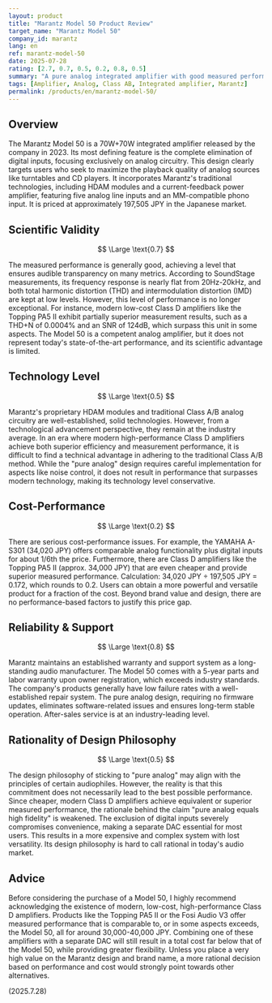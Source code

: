 ```yaml
---
layout: product
title: "Marantz Model 50 Product Review"
target_name: "Marantz Model 50"
company_id: marantz
lang: en
ref: marantz-model-50
date: 2025-07-28
rating: [2.7, 0.7, 0.5, 0.2, 0.8, 0.5]
summary: "A pure analog integrated amplifier with good measured performance that, however, falls short of modern Class D amplifiers and lacks digital inputs, leading to significant issues with cost-performance and rationality."
tags: [Amplifier, Analog, Class AB, Integrated amplifier, Marantz]
permalink: /products/en/marantz-model-50/
---
```

## Overview

The Marantz Model 50 is a 70W+70W integrated amplifier released by the company in 2023. Its most defining feature is the complete elimination of digital inputs, focusing exclusively on analog circuitry. This design clearly targets users who seek to maximize the playback quality of analog sources like turntables and CD players. It incorporates Marantz's traditional technologies, including HDAM modules and a current-feedback power amplifier, featuring five analog line inputs and an MM-compatible phono input. It is priced at approximately 197,505 JPY in the Japanese market.

## Scientific Validity

$$ \Large \text{0.7} $$

The measured performance is generally good, achieving a level that ensures audible transparency on many metrics. According to SoundStage measurements, its frequency response is nearly flat from 20Hz-20kHz, and both total harmonic distortion (THD) and intermodulation distortion (IMD) are kept at low levels. However, this level of performance is no longer exceptional. For instance, modern low-cost Class D amplifiers like the Topping PA5 II exhibit partially superior measurement results, such as a THD+N of 0.0004% and an SNR of 124dB, which surpass this unit in some aspects. The Model 50 is a competent analog amplifier, but it does not represent today's state-of-the-art performance, and its scientific advantage is limited.

## Technology Level

$$ \Large \text{0.5} $$

Marantz's proprietary HDAM modules and traditional Class A/B analog circuitry are well-established, solid technologies. However, from a technological advancement perspective, they remain at the industry average. In an era where modern high-performance Class D amplifiers achieve both superior efficiency and measurement performance, it is difficult to find a technical advantage in adhering to the traditional Class A/B method. While the "pure analog" design requires careful implementation for aspects like noise control, it does not result in performance that surpasses modern technology, making its technology level conservative.

## Cost-Performance

$$ \Large \text{0.2} $$

There are serious cost-performance issues. For example, the YAMAHA A-S301 (34,020 JPY) offers comparable analog functionality plus digital inputs for about 1/6th the price. Furthermore, there are Class D amplifiers like the Topping PA5 II (approx. 34,000 JPY) that are even cheaper and provide superior measured performance. Calculation: 34,020 JPY ÷ 197,505 JPY = 0.172, which rounds to 0.2. Users can obtain a more powerful and versatile product for a fraction of the cost. Beyond brand value and design, there are no performance-based factors to justify this price gap.

## Reliability & Support

$$ \Large \text{0.8} $$

Marantz maintains an established warranty and support system as a long-standing audio manufacturer. The Model 50 comes with a 5-year parts and labor warranty upon owner registration, which exceeds industry standards. The company's products generally have low failure rates with a well-established repair system. The pure analog design, requiring no firmware updates, eliminates software-related issues and ensures long-term stable operation. After-sales service is at an industry-leading level.

## Rationality of Design Philosophy

$$ \Large \text{0.5} $$

The design philosophy of sticking to "pure analog" may align with the principles of certain audiophiles. However, the reality is that this commitment does not necessarily lead to the best possible performance. Since cheaper, modern Class D amplifiers achieve equivalent or superior measured performance, the rationale behind the claim "pure analog equals high fidelity" is weakened. The exclusion of digital inputs severely compromises convenience, making a separate DAC essential for most users. This results in a more expensive and complex system with lost versatility. Its design philosophy is hard to call rational in today's audio market.

## Advice

Before considering the purchase of a Model 50, I highly recommend acknowledging the existence of modern, low-cost, high-performance Class D amplifiers. Products like the Topping PA5 II or the Fosi Audio V3 offer measured performance that is comparable to, or in some aspects exceeds, the Model 50, all for around 30,000-40,000 JPY. Combining one of these amplifiers with a separate DAC will still result in a total cost far below that of the Model 50, while providing greater flexibility. Unless you place a very high value on the Marantz design and brand name, a more rational decision based on performance and cost would strongly point towards other alternatives.

(2025.7.28)
